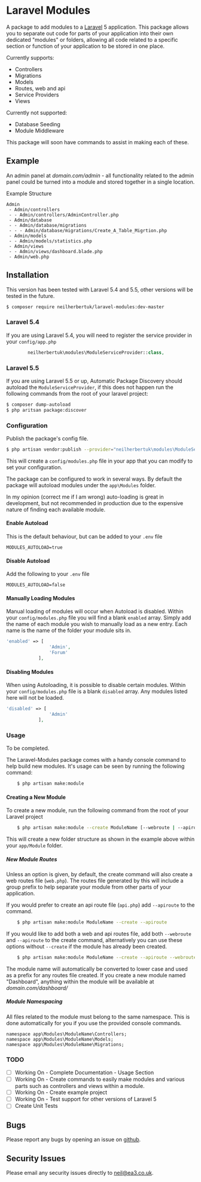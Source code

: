 Laravel Modules
===============

A package to add modules to a [Laravel](https://laravel.com/) 5 application. This package allows you to separate out code for parts of your application into their own dedicated "modules" or folders, allowing all code related to a specific section or function of your application to be stored in one place.

Currently supports:
 - Controllers
 - Migrations
 - Models
 - Routes, web and api
 - Service Providers
 - Views

Currently not supported:
 - Database Seeding
 - Module Middleware

This package will soon have commands to assist in making each of these.
 
## Example
An admin panel at *domain.com/admin* - all functionality related to the admin panel could be turned into a module and stored together in a single location.

Example Structure

    Admin
     - Admin/controllers
     - - Admin/controllers/AdminController.php
     - Admin/database
     - - Admin/database/migrations
     - - - Admin/database/migrations/Create_A_Table_Migrtion.php
     - Admin/models
     - - Admin/models/statistics.php
     - Admin/views
     - - Admin/views/dashboard.blade.php
     - Admin/web.php

## Installation

This version has been tested with Laravel 5.4 and 5.5, other versions will be tested in the future.

```bash
$ composer require neilherbertuk/laravel-modules:dev-master
```

### Laravel 5.4
If you are using Laravel 5.4, you will need to register the service provider in your `config/app.php`

```php
        neilherbertuk\modules\ModuleServiceProvider::class,
```

### Laravel 5.5
If you are using Laravel 5.5 or up, Automatic Package Discovery should autoload the `ModuleServiceProvider`, if this does not happen run the following commands from the root of your laravel project:

```bash
$ composer dump-autoload
$ php aritsan package:discover
```

### Configuration

Publish the package's config file.

```bash
$ php artisan vendor:publish --provider="neilherbertuk\modules\ModuleServiceProvider" --tag=config
```

This will create a `config/modules.php` file in your app that you can modify to set your configuration.

The package can be configured to work in several ways. By default the package will autoload modules under the `app\Modules` folder.

In my opinion (correct me if I am wrong) auto-loading is great in development, but not recommended in production due to the expensive nature of finding each available module.

#### Enable Autoload

This is the default behaviour, but can be added to your `.env` file

```dotenv
MODULES_AUTOLOAD=true
```
#### Disable Autoload

Add the following to your `.env` file

```dotenv
MODULES_AUTOLOAD=false
```

#### Manually Loading Modules

Manual loading of modules will occur when Autoload is disabled. 
Within your `config/modules.php` file you will find a blank `enabled` array. Simply add the name of each module you wish to manually load as a new entry. Each name is the name of the folder your module sits in.

```php
'enabled' => [
                'Admin',
                'Forum'
            ],
```

#### Disabling Modules

When using Autoloading, it is possible to disable certain modules. Within your `config/modules.php` file is a blank `disabled` array. Any modules listed here will not be loaded.

```php
'disabled' => [
                'Admin'
            ],
```

### Usage

To be completed.

The Laravel-Modules package comes with a handy console command to help build new modules.
It's usage can be seen by running the following command:

```bash
    $ php artisan make:module
```

#### Creating a New Module

To create a new module, run the following command from the root of your Laravel project

```bash
    $ php artisan make:module --create ModuleName [--webroute | --apiroute]
```

This will create a new folder structure as shown in the example above within your `app/Module` folder.

##### New Module Routes #####
Unless an option is given, by default, the create command will also create a web routes file (`web.php`).
The routes file generated by this will include a group prefix to help separate your module from other parts of your application.   

If you would prefer to create an api route file (`api.php`) add `--apiroute` to the command.

```bash
    $ php artisan make:module ModuleName --create --apiroute
```

If you would like to add both a web and api routes file, add both `--webroute` and `--apiroute` to the create command,
 alternatively you can use these options without `--create` if the module has already been created.

```bash
    $ php artisan make:module ModuleName --create --apiroute --webroute
```  

The module name will automatically be converted to lower case and used as a prefix for any routes file created.
If you create a new module named "Dashboard", anything within the module will be available at *domain.com/dashboard/*

#####  Module Namespacing #####
All files related to the module must belong to the same namespace. This is done automatically for you if you use the provided console commands.

```
namespace app\Modules\ModuleName\Controllers;
namespace app\Modules\ModuleName\Models;
namespace app\Modules\ModuleName\Migrations;
```

### TODO
 - [ ] Working On - Complete Documentation - Usage Section
 - [ ] Working On - Create commands to easily make modules and various parts such as controllers and views within a module.
 - [ ] Working On - Create example project
 - [ ] Working On - Test support for other versions of Laravel 5
 - [ ] Create Unit Tests

## Bugs
Please report any bugs by opening an issue on [github](https://github.com/neilherbertuk/modules/issues).

## Security Issues
Please email any security issues directly to neil@ea3.co.uk.
